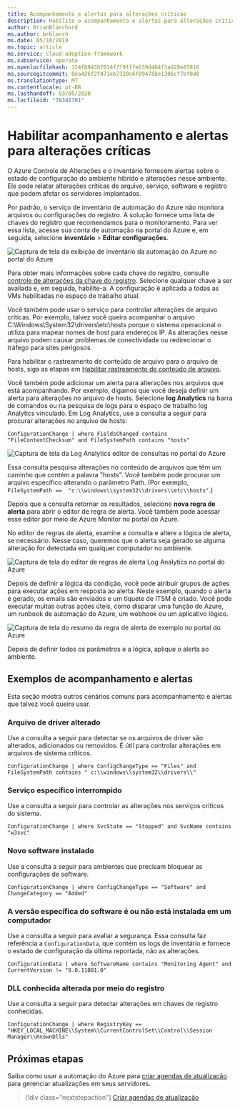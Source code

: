 ```yaml
---
title: Acompanhamento e alertas para alterações críticas
description: Habilite o acompanhamento e alertas para alterações críticas em seu ambiente híbrido com o Azure Controle de Alterações e o inventário.
author: BrianBlanchard
ms.author: brblanch
ms.date: 05/10/2019
ms.topic: article
ms.service: cloud-adoption-framework
ms.subservice: operate
ms.openlocfilehash: 124f8943b7014f7f9fffeb39d464f3ad28e85816
ms.sourcegitcommit: 0ea426f2f471eb7310c6f09478be1306cf7bf0d8
ms.translationtype: MT
ms.contentlocale: pt-BR
ms.lasthandoff: 03/05/2020
ms.locfileid: "78341701"
---
```

# <a name="enable-tracking-and-alerting-for-critical-changes"></a>Habilitar acompanhamento e alertas para alterações críticas

O Azure Controle de Alterações e o inventário fornecem alertas sobre o estado de configuração do ambiente híbrido e alterações nesse ambiente. Ele pode relatar alterações críticas de arquivo, serviço, software e registro que podem afetar os servidores implantados.

Por padrão, o serviço de inventário de automação do Azure não monitora arquivos ou configurações do registro. A solução fornece uma lista de chaves do registro que recomendamos para o monitoramento. Para ver essa lista, acesse sua conta de automação na portal do Azure e, em seguida, selecione **inventário** > **Editar configurações**.

![Captura de tela da exibição de inventário da automação do Azure no portal do Azure](./media/change-tracking1.png)

Para obter mais informações sobre cada chave do registro, consulte [controle de alterações da chave do registro](https://docs.microsoft.com/azure/automation/automation-change-tracking#registry-key-change-tracking). Selecione qualquer chave a ser avaliada e, em seguida, habilite-a. A configuração é aplicada a todas as VMs habilitadas no espaço de trabalho atual.

Você também pode usar o serviço para controlar alterações de arquivo críticas. Por exemplo, talvez você queira acompanhar o arquivo C:\Windows\System32\drivers\etc\hosts porque o sistema operacional o utiliza para mapear nomes de host para endereços IP. As alterações nesse arquivo podem causar problemas de conectividade ou redirecionar o tráfego para sites perigosos.

Para habilitar o rastreamento de conteúdo de arquivo para o arquivo de hosts, siga as etapas em [Habilitar rastreamento de conteúdo de arquivo](https://docs.microsoft.com/azure/automation/change-tracking-file-contents#enable-file-content-tracking).

Você também pode adicionar um alerta para alterações nos arquivos que está acompanhando. Por exemplo, digamos que você deseja definir um alerta para alterações no arquivo de hosts. Selecione **log Analytics** na barra de comandos ou na pesquisa de logs para o espaço de trabalho log Analytics vinculado. Em Log Analytics, use a consulta a seguir para procurar alterações no arquivo de hosts:

```kusto
ConfigurationChange | where FieldsChanged contains "FileContentChecksum" and FileSystemPath contains "hosts"
```

![Captura de tela da Log Analytics editor de consultas no portal do Azure](./media/change-tracking2.png)

Essa consulta pesquisa alterações no conteúdo de arquivos que têm um caminho que contém a palavra "hosts". Você também pode procurar um arquivo específico alterando o parâmetro Path. (Por exemplo, `FileSystemPath ==  "c:\\windows\\system32\\drivers\\etc\\hosts"`.)
  
Depois que a consulta retornar os resultados, selecione **nova regra de alerta** para abrir o editor de regra de alerta. Você também pode acessar esse editor por meio de Azure Monitor no portal do Azure.

No editor de regras de alerta, examine a consulta e altere a lógica de alerta, se necessário. Nesse caso, queremos que o alerta seja gerado se alguma alteração for detectada em qualquer computador no ambiente.

![Captura de tela do editor de regras de alerta Log Analytics no portal do Azure](./media/change-tracking3.png)

Depois de definir a lógica da condição, você pode atribuir grupos de ações para executar ações em resposta ao alerta. Neste exemplo, quando o alerta é gerado, os emails são enviados e um tíquete de ITSM é criado. Você pode executar muitas outras ações úteis, como disparar uma função do Azure, um runbook de automação do Azure, um webhook ou um aplicativo lógico.

![Captura de tela do resumo da regra de alerta de exemplo no portal do Azure](./media/change-tracking4.png)

Depois de definir todos os parâmetros e a lógica, aplique o alerta ao ambiente.

## <a name="tracking-and-alerting-examples"></a>Exemplos de acompanhamento e alertas

Esta seção mostra outros cenários comuns para acompanhamento e alertas que talvez você queira usar.

### <a name="driver-file-changed"></a>Arquivo de driver alterado

Use a consulta a seguir para detectar se os arquivos de driver são alterados, adicionados ou removidos. É útil para controlar alterações em arquivos de sistema críticos.

  ```kusto
  ConfigurationChange | where ConfigChangeType == "Files" and FileSystemPath contains " c:\\windows\\system32\\drivers\\"
  ```

### <a name="specific-service-stopped"></a>Serviço específico interrompido

Use a consulta a seguir para controlar as alterações nos serviços críticos do sistema.

  ```kusto
  ConfigurationChange | where SvcState == "Stopped" and SvcName contains "w3svc"
  ```

### <a name="new-software-installed"></a>Novo software instalado

Use a consulta a seguir para ambientes que precisam bloquear as configurações de software.

  ```kusto
  ConfigurationChange | where ConfigChangeType == "Software" and ChangeCategory == "Added"
  ```

### <a name="specific-software-version-is-or-isnt-installed-on-a-machine"></a>A versão específica do software é ou não está instalada em um computador

Use a consulta a seguir para avaliar a segurança. Essa consulta faz referência a `ConfigurationData`, que contém os logs de inventário e fornece o estado de configuração da última reportada, não as alterações.

  ```kusto
  ConfigurationData | where SoftwareName contains "Monitoring Agent" and CurrentVersion != "8.0.11081.0"
  ```

### <a name="known-dll-changed-through-the-registry"></a>DLL conhecida alterada por meio do registro

Use a consulta a seguir para detectar alterações em chaves de registro conhecidas.

  ```kusto
  ConfigurationChange | where RegistryKey == "HKEY_LOCAL_MACHINE\\System\\CurrentControlSet\\Control\\Session Manager\\KnownDlls"
  ```

## <a name="next-steps"></a>Próximas etapas

Saiba como usar a automação do Azure para [criar agendas de atualização](./update-schedules.md) para gerenciar atualizações em seus servidores.

> [!div class="nextstepaction"]
> [Criar agendas de atualização](./update-schedules.md)
